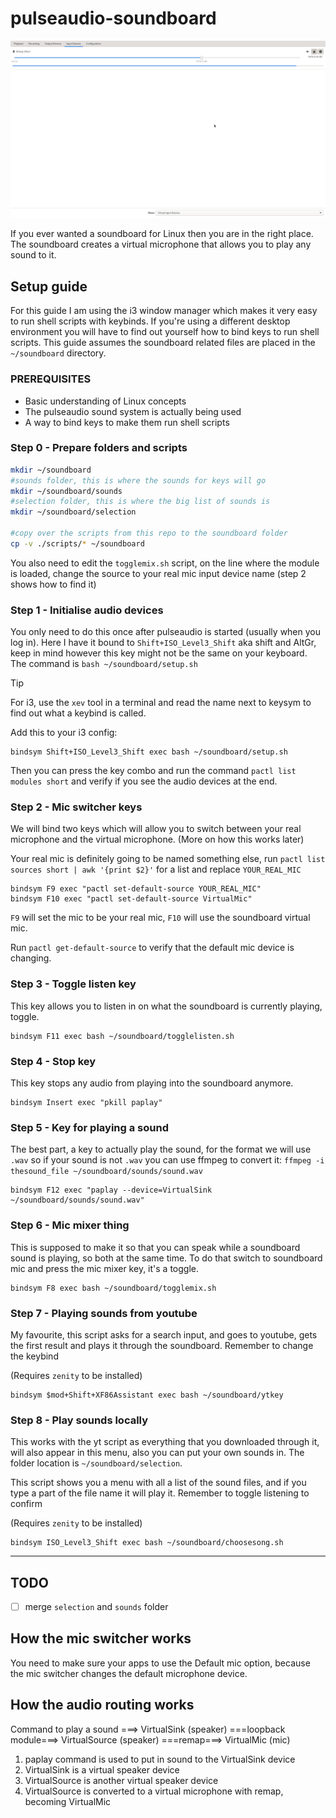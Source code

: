 # pulseaudio-soundboard

![image info](demo.gif)

If you ever wanted a soundboard for Linux then you are in the right place. The soundboard creates a virtual microphone that allows you to play any sound to it.

## Setup guide

For this guide I am using the i3 window manager which makes it very easy to run shell scripts with keybinds. If you're using a different desktop environment you will have to find out yourself how to bind keys to run shell scripts. This guide assumes the soundboard related files are placed in the `~/soundboard` directory.

### PREREQUISITES
- Basic understanding of Linux concepts
- The pulseaudio sound system is actually being used
- A way to bind keys to make them run shell scripts

### Step 0 - Prepare folders and scripts
```bash
mkdir ~/soundboard
#sounds folder, this is where the sounds for keys will go
mkdir ~/soundboard/sounds
#selection folder, this is where the big list of sounds is
mkdir ~/soundboard/selection

#copy over the scripts from this repo to the soundboard folder
cp -v ./scripts/* ~/soundboard
```

You also need to edit the `togglemix.sh` script, on the line where the module is loaded, change the source to your real mic input device name (step 2 shows how to find it)

### Step 1 - Initialise audio devices

You only need to do this once after pulseaudio is started (usually when you log in). Here I have it bound to `Shift+ISO_Level3_Shift` aka shift and AltGr, keep in mind however this key might not be the same on your keyboard. The command is `bash ~/soundboard/setup.sh`
> [!TIP]
> For i3, use the `xev` tool in a terminal and read the name next to keysym to find out what a keybind is called.

Add this to your i3 config:
```
bindsym Shift+ISO_Level3_Shift exec bash ~/soundboard/setup.sh
```
Then you can press the key combo and run the command `pactl list modules short` and verify if you see the audio devices at the end.

### Step 2 - Mic switcher keys
We will bind two keys which will allow you to switch between your real microphone and the virtual microphone. (More on how this works later)

Your real mic is definitely going to be named something else, run `pactl list sources short | awk '{print $2}'` for a list and replace `YOUR_REAL_MIC`

```
bindsym F9 exec "pactl set-default-source YOUR_REAL_MIC"
bindsym F10 exec "pactl set-default-source VirtualMic"
```
`F9` will set the mic to be your real mic, `F10` will use the soundboard virtual mic.

Run `pactl get-default-source` to verify that the default mic device is changing.

### Step 3 - Toggle listen key
This key allows you to listen in on what the soundboard is currently playing, toggle.
```
bindsym F11 exec bash ~/soundboard/togglelisten.sh
```

### Step 4 - Stop key
This key stops any audio from playing into the soundboard anymore.
```
bindsym Insert exec "pkill paplay"
```

### Step 5 - Key for playing a sound
The best part, a key to actually play the sound, for the format we will use `.wav` so if your sound is not `.wav` you can use ffmpeg to convert it: `ffmpeg -i thesound_file ~/soundboard/sounds/sound.wav`

```
bindsym F12 exec "paplay --device=VirtualSink ~/soundboard/sounds/sound.wav"
```

### Step 6 - Mic mixer thing
This is supposed to make it so that you can speak while a soundboard sound is playing, so both at the same time. To do that switch to soundboard mic and press the mic mixer key, it's a toggle.

```
bindsym F8 exec bash ~/soundboard/togglemix.sh
```

### Step 7 - Playing sounds from youtube
My favourite, this script asks for a search input, and goes to youtube, gets the first result and plays it through the soundboard. Remember to change the keybind

(Requires `zenity` to be installed)

```
bindsym $mod+Shift+XF86Assistant exec bash ~/soundboard/ytkey
```

### Step 8 - Play sounds locally
This works with the yt script as everything that you downloaded through it, will also appear in this menu, also you can put your own sounds in. The folder location is `~/soundboard/selection`.

This script shows you a menu with all a list of the sound files, and if you type a part of the file name it will play it. Remember to toggle listening to confirm

(Requires `zenity` to be installed)

```
bindsym ISO_Level3_Shift exec bash ~/soundboard/choosesong.sh
```



---
## TODO
- [ ] merge `selection` and `sounds` folder


## How the mic switcher works
You need to make sure your apps to use the Default mic option, because the mic switcher changes the default microphone device.

## How the audio routing works

Command to play a sound ===> VirtualSink (speaker) ===loopback module===> VirtualSource (speaker) ===remap===> VirtualMic (mic)

1. paplay command is used to put in sound to the VirtualSink device
1. VirtualSink is a virtual speaker device
2. VirtualSource is another virtual speaker device
3. VirtualSource is converted to a virtual microphone with remap, becoming VirtualMic